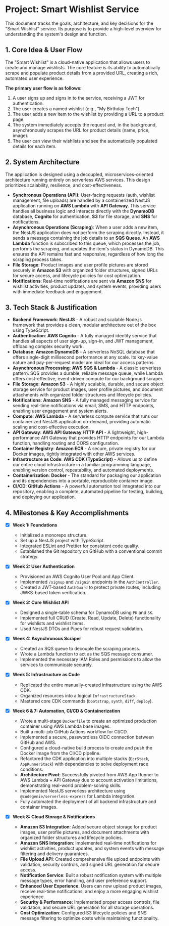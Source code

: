 # Project: Smart Wishlist Service

This document tracks the goals, architecture, and key decisions for the "Smart Wishlist" service. Its purpose is to provide a high-level overview for understanding the system's design and function.

## 1. Core Idea & User Flow

The "Smart Wishlist" is a cloud-native application that allows users to create and manage wishlists. The core feature is its ability to automatically scrape and populate product details from a provided URL, creating a rich, automated user experience.

**The primary user flow is as follows:**
1.  A user signs up and signs in to the service, receiving a JWT for authentication.
2.  The user creates a named wishlist (e.g., "My Birthday Tech").
3.  The user adds a new item to the wishlist by providing a URL to a product page.
4.  The system immediately accepts the request and, in the background, asynchronously scrapes the URL for product details (name, price, image).
5.  The user can view their wishlists and see the automatically populated details for each item.

## 2. System Architecture

The application is designed using a decoupled, microservices-oriented architecture running entirely on serverless AWS services. This design prioritizes scalability, resilience, and cost-effectiveness.

- **Synchronous Operations (API)**: User-facing requests (auth, wishlist management, file uploads) are handled by a containerized NestJS application running on **AWS Lambda** with **API Gateway**. This service handles all business logic and interacts directly with the **DynamoDB** database, **Cognito** for authentication, **S3** for file storage, and **SNS** for notifications.
- **Asynchronous Operations (Scraping)**: When a user adds a new item, the NestJS application does not perform the scraping directly. Instead, it sends a message containing the job details to an **SQS Queue**. An **AWS Lambda** function is subscribed to this queue, which processes the job, performs the scraping, and updates the item's status in DynamoDB. This ensures the API remains fast and responsive, regardless of how long the scraping process takes.
- **File Storage**: Product images and user profile pictures are stored securely in **Amazon S3** with organized folder structures, signed URLs for secure access, and lifecycle policies for cost optimization.
- **Notifications**: Real-time notifications are sent via **Amazon SNS** for wishlist activities, product updates, and system events, providing users with immediate feedback and engagement.

## 3. Tech Stack & Justification

- **Backend Framework**: **NestJS** - A robust and scalable Node.js framework that provides a clean, modular architecture out of the box using TypeScript.
- **Authentication**: **AWS Cognito** - A fully managed identity service that handles all aspects of user sign-up, sign-in, and JWT management, offloading complex security work.
- **Database**: **Amazon DynamoDB** - A serverless NoSQL database that offers single-digit millisecond performance at any scale. Its key-value nature and pay-per-request model are ideal for our access patterns.
- **Asynchronous Processing**: **AWS SQS & Lambda** - A classic serverless pattern. SQS provides a durable, reliable message queue, while Lambda offers cost-effective, event-driven compute for our background scraper.
- **File Storage**: **Amazon S3** - A highly scalable, durable, and secure object storage service for product images, user profile pictures, and document attachments with organized folder structures and lifecycle policies.
- **Notifications**: **Amazon SNS** - A fully managed messaging service for sending real-time notifications via email, SMS, and HTTP endpoints, enabling user engagement and system alerts.
- **Compute**: **AWS Lambda** - A serverless compute service that runs our containerized NestJS application on-demand, providing automatic scaling and cost-effective execution.
- **API Gateway**: **AWS API Gateway HTTP API** - A lightweight, high-performance API Gateway that provides HTTP endpoints for our Lambda function, handling routing and CORS configuration.
- **Container Registry**: **Amazon ECR** - A secure, private registry for our Docker images, tightly integrated with other AWS services.
- **Infrastructure as Code**: **AWS CDK (TypeScript)** - Allows us to define our entire cloud infrastructure in a familiar programming language, enabling version control, repeatability, and automated deployments.
- **Containerization**: **Docker** - The standard for packaging our application and its dependencies into a portable, reproducible container image.
- **CI/CD**: **GitHub Actions** - A powerful automation tool integrated into our repository, enabling a complete, automated pipeline for testing, building, and deploying our application.

## 4. Milestones & Key Accomplishments

- [x] **Week 1: Foundations**
  - Initialized a monorepo structure.
  - Set up a NestJS project with TypeScript.
  - Integrated ESLint and Prettier for consistent code quality.
  - Established the Git repository on GitHub with a conventional commit strategy.

- [x] **Week 2: User Authentication**
  - Provisioned an AWS Cognito User Pool and App Client.
  - Implemented `/signup` and `/signin` endpoints in the `AuthController`.
  - Created a JWT-based `AuthGuard` to protect private routes, including JWKS-based token verification.

- [x] **Week 3: Core Wishlist API**
  - Designed a single-table schema for DynamoDB using `PK` and `SK`.
  - Implemented full CRUD (Create, Read, Update, Delete) functionality for wishlists and wishlist items.
  - Used NestJS DTOs and Pipes for robust request validation.

- [x] **Week 4: Asynchronous Scraper**
  - Created an SQS queue to decouple the scraping process.
  - Wrote a Lambda function to act as the SQS message consumer.
  - Implemented the necessary IAM Roles and permissions to allow the services to communicate securely.

- [x] **Week 5: Infrastructure as Code**
  - Replicated the entire manually-created infrastructure using the AWS CDK.
  - Organized resources into a logical `InfrastructureStack`.
  - Mastered core CDK commands (`bootstrap`, `synth`, `diff`, `deploy`).

- [x] **Week 6 & 7: Automation, CI/CD & Containerization**
  - Wrote a multi-stage `Dockerfile` to create an optimized production container using AWS Lambda base images.
  - Built a multi-job GitHub Actions workflow for CI/CD.
  - Implemented a secure, passwordless OIDC connection between GitHub and AWS.
  - Configured a cloud-native build process to create and push the Docker image from the CI/CD pipeline.
  - Refactored the CDK application into multiple stacks (`EcrStack`, `AppRunnerStack`) with dependencies to solve deployment race conditions.
  - **Architecture Pivot**: Successfully pivoted from AWS App Runner to AWS Lambda + API Gateway due to account activation limitations, demonstrating real-world problem-solving skills.
  - Implemented NestJS serverless architecture using `@codegenie/serverless-express` for Lambda integration.
  - Fully automated the deployment of all backend infrastructure and container images.

- [x] **Week 8: Cloud Storage & Notifications**
  - **Amazon S3 Integration**: Added secure object storage for product images, user profile pictures, and document attachments with organized folder structures and lifecycle policies.
  - **Amazon SNS Integration**: Implemented real-time notifications for wishlist activities, product updates, and system events with message filtering and delivery guarantees.
  - **File Upload API**: Created comprehensive file upload endpoints with validation, security controls, and signed URL generation for secure access.
  - **Notification Service**: Built a robust notification system with multiple message types, error handling, and user preference support.
  - **Enhanced User Experience**: Users can now upload product images, receive real-time notifications, and enjoy a more engaging wishlist experience.
  - **Security & Performance**: Implemented proper access controls, file validation, and secure URL generation for all storage operations.
  - **Cost Optimization**: Configured S3 lifecycle policies and SNS message filtering to optimize costs while maintaining functionality.
